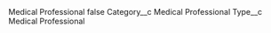 <?xml version="1.0" encoding="UTF-8"?>
<CustomMetadata xmlns="http://soap.sforce.com/2006/04/metadata" xmlns:xsi="http://www.w3.org/2001/XMLSchema-instance" xmlns:xsd="http://www.w3.org/2001/XMLSchema">
    <label>Medical Professional</label>
    <protected>false</protected>
    <values>
        <field>Category__c</field>
        <value xsi:type="xsd:string">Medical Professional</value>
    </values>
    <values>
        <field>Type__c</field>
        <value xsi:type="xsd:string">Medical Professional</value>
    </values>
</CustomMetadata>
